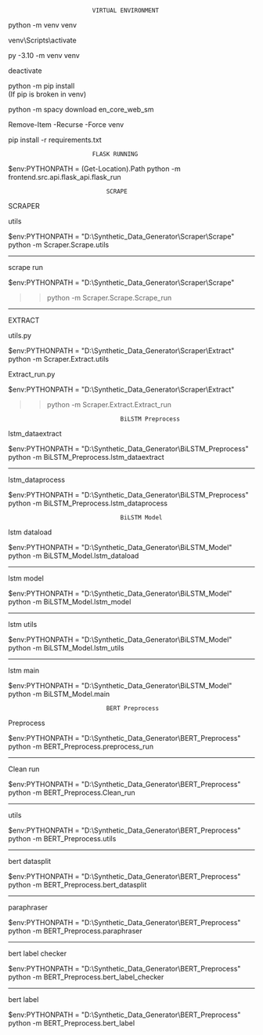 
                            VIRTUAL ENVIRONMENT

python -m venv venv

venv\Scripts\activate

py -3.10 -m venv venv 

deactivate 

python -m pip install  
                (If pip is broken in venv)

python -m spacy download en_core_web_sm

Remove-Item -Recurse -Force venv

pip install -r requirements.txt

                            FLASK RUNNING

$env:PYTHONPATH = (Get-Location).Path
python -m frontend.src.api.flask_api.flask_run

                                SCRAPE

SCRAPER 

utils

$env:PYTHONPATH = "D:\Synthetic_Data_Generator\Scraper\Scrape"
python -m Scraper.Scrape.utils

___________________________

scrape run

$env:PYTHONPATH = "D:\Synthetic_Data_Generator\Scraper\Scrape"
>> python -m Scraper.Scrape.Scrape_run

___________________________

EXTRACT

utils.py

$env:PYTHONPATH = "D:\Synthetic_Data_Generator\Scraper\Extract"
python -m Scraper.Extract.utils

Extract_run.py

$env:PYTHONPATH = "D:\Synthetic_Data_Generator\Scraper\Extract"
>> python -m Scraper.Extract.Extract_run

                                    BiLSTM Preprocess

lstm_dataextract

$env:PYTHONPATH = "D:\Synthetic_Data_Generator\BiLSTM_Preprocess"
python -m BiLSTM_Preprocess.lstm_dataextract

____________________________

lstm_dataprocess

$env:PYTHONPATH = "D:\Synthetic_Data_Generator\BiLSTM_Preprocess"
python -m BiLSTM_Preprocess.lstm_dataprocess


                                    BiLSTM Model
                        
lstm dataload

$env:PYTHONPATH = "D:\Synthetic_Data_Generator\BiLSTM_Model"     
python -m BiLSTM_Model.lstm_dataload

____________________________

lstm model

$env:PYTHONPATH = "D:\Synthetic_Data_Generator\BiLSTM_Model"     
python -m BiLSTM_Model.lstm_model

____________________________

lstm utils

$env:PYTHONPATH = "D:\Synthetic_Data_Generator\BiLSTM_Model"     
python -m BiLSTM_Model.lstm_utils

____________________________

lstm main

$env:PYTHONPATH = "D:\Synthetic_Data_Generator\BiLSTM_Model"     
python -m BiLSTM_Model.main   

                                BERT Preprocess

Preprocess

$env:PYTHONPATH = "D:\Synthetic_Data_Generator\BERT_Preprocess"
python -m BERT_Preprocess.preprocess_run 

__________________________________

Clean run

$env:PYTHONPATH = "D:\Synthetic_Data_Generator\BERT_Preprocess"
python -m BERT_Preprocess.Clean_run 

_________________________________

utils 

$env:PYTHONPATH = "D:\Synthetic_Data_Generator\BERT_Preprocess"
python -m BERT_Preprocess.utils

_________________________________

bert datasplit

$env:PYTHONPATH = "D:\Synthetic_Data_Generator\BERT_Preprocess"
python -m BERT_Preprocess.bert_datasplit

________________________________

paraphraser

$env:PYTHONPATH = "D:\Synthetic_Data_Generator\BERT_Preprocess"
python -m BERT_Preprocess.paraphraser 

________________________________

bert label checker

$env:PYTHONPATH = "D:\Synthetic_Data_Generator\BERT_Preprocess"
python -m BERT_Preprocess.bert_label_checker

________________________________

bert label

$env:PYTHONPATH = "D:\Synthetic_Data_Generator\BERT_Preprocess"
python -m BERT_Preprocess.bert_label







        